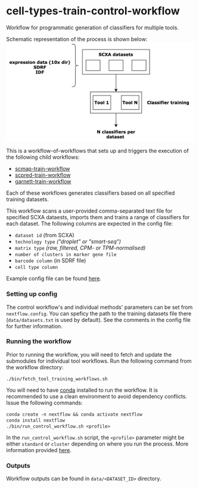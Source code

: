 # cell-types-train-control-workflow

Workflow for programmatic generation of classifiers for multiple tools. 

Schematic representation of the process is shown below: 
![](classifier_training.png)

This is a workflow-of-workflows that sets up and triggers the execution of the following child workflows: 
* [scmap-train-workflow](https://github.com/ebi-gene-expression-group/scmap-train-workflow)
* [scpred-train-workflow](https://github.com/ebi-gene-expression-group/scpred-train-workflow/blob/develop/README.md)
* [garnett-train-workflow](https://github.com/ebi-gene-expression-group/garnett-train-workflow)

Each of these workflows generates classifiers based on all specified training datasets. 

This workflow scans a user-provided comma-separated text file for specified SCXA dataests, imports them and trains a range of classifiers for each dataset. The following columns are expected in the config file: 
* `dataset id` (from SCXA)
* `technology type` _("droplet" or "smart-seq")_
* `matrix type` _(raw, filtered, CPM- or TPM-normalised)_
* `number of clusters in marker gene file` 
* `barcode column` (in SDRF file) 
* `cell type column` 

Example config file can be found [here](example_config.txt).

### Setting up config
The control workflow's and individual methods' parameters can be set from `nextflow.config`. You can speficy the path to the training datasets file there (`data/datasets.txt` is used by default). See the comments in the config file for further information. 

### Running the workflow 
Prior to running the workflow, you will need to fetch and update the submodules for individual tool workflows. Run the following command from the workflow directory: 
```
./bin/fetch_tool_training_workflows.sh 
```

You will need to have [conda](https://docs.conda.io/en/latest/) installed to run the workflow. It is recommended to use a clean environment to avoid dependency conflicts. Issue the following commands: 
```
conda create -n nextflow && conda activate nextflow 
conda install nextflow 
./bin/run_control_workflow.sh <profile>
```
In the `run_control_workflow.sh` script, the `<profile>` parameter might be either `standard` or `cluster` depending on where you run the process. More information provided [here](https://www.nextflow.io/docs/latest/executor.html#).

### Outputs 
Workflow outputs can be found in `data/<DATASET_ID>` directory.

